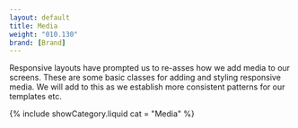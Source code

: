```yaml
---
layout: default
title: Media
weight: "010.130"
brand: [Brand]
---
```


<div class="row">
	<div class="col-sm-7 col-sm-offset-5 category-head">
		Responsive layouts have prompted us to re-asses how we add media to our screens. These are some basic classes for adding and styling responsive media. We will
		add to this as we establish more consistent patterns for our templates etc.
	</div>
</div>

{% include showCategory.liquid  cat = "Media" %}